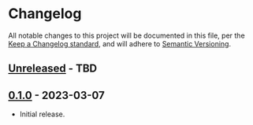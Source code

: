 # Changelog

All notable changes to this project will be documented in this file, per the [Keep a Changelog standard](http://keepachangelog.com/), and will adhere to [Semantic Versioning](https://semver.org/spec/v2.0.0.html).

## [Unreleased] - TBD

## [0.1.0] - 2023-03-07
- Initial release.

[Unreleased]: https://github.com/10up/cypress-wp-utils/compare/trunk...develop
[0.1.0]: https://github.com/10up/cypress-wp-util/tree/0.1.0
